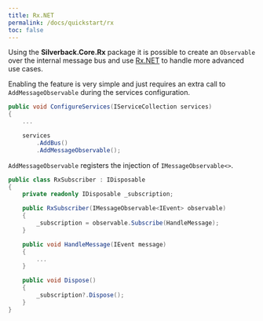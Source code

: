 ```yaml
---
title: Rx.NET
permalink: /docs/quickstart/rx
toc: false
---
```


Using the **Silverback.Core.Rx** package it is possible to create an `Observable` over the internal message bus and use [Rx.NET](https://github.com/dotnet/reactive) to handle more advanced use cases.

Enabling the feature is very simple and just requires an extra call to `AddMessageObservable` during the services configuration.

```c#
public void ConfigureServices(IServiceCollection services)
{
    ...

    services
        .AddBus()
        .AddMessageObservable();
```

`AddMessageObservable` registers the injection of `IMessageObservable<>`.

```c#
public class RxSubscriber : IDisposable
{
    private readonly IDisposable _subscription;

    public RxSubscriber(IMessageObservable<IEvent> observable)
    {
        _subscription = observable.Subscribe(HandleMessage);
    }

    public void HandleMessage(IEvent message)
    {
        ...
    }

    public void Dispose()
    {
        _subscription?.Dispose();
    }
}
```